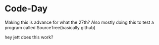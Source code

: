 # Code-Day
Making this is advance for what the 27th? Also mostly doing this to test a program called SourceTree(basically github)

hey jett does this work?


